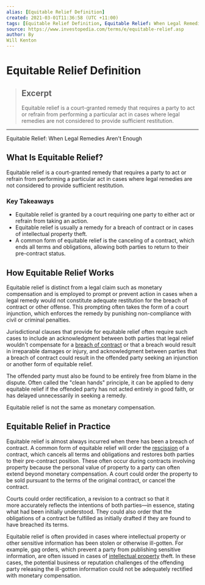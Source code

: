 ```yaml
---
alias: [Equitable Relief Definition]
created: 2021-03-01T11:36:58 (UTC +11:00)
tags: [Equitable Relief Definition, Equitable Relief: When Legal Remedies Aren't Enough]
source: https://www.investopedia.com/terms/e/equitable-relief.asp
author: By
Will Kenton
---
```


# Equitable Relief Definition

> ## Excerpt
> Equitable relief is a court-granted remedy that requires a party to act or refrain from performing a particular act in cases where legal remedies are not considered to provide sufficient restitution.

---

Equitable Relief: When Legal Remedies Aren't Enough
## What Is Equitable Relief?

Equitable relief is a court-granted remedy that requires a party to act or refrain from performing a particular act in cases where legal remedies are not considered to provide sufficient restitution.

### Key Takeaways

-   Equitable relief is granted by a court requiring one party to either act or refrain from taking an action.
-   Equitable relief is usually a remedy for a breach of contract or in cases of intellectual property theft.
-   A common form of equitable relief is the canceling of a contract, which ends all terms and obligations, allowing both parties to return to their pre-contract status.

## How Equitable Relief Works

Equitable relief is distinct from a legal claim such as monetary compensation and is employed to prompt or prevent action in cases when a legal remedy would not constitute adequate restitution for the breach of contract or other offense. This prompting often takes the form of a court injunction, which enforces the remedy by punishing non-compliance with civil or criminal penalties.

Jurisdictional clauses that provide for equitable relief often require such cases to include an acknowledgment between both parties that legal relief wouldn't compensate for a [breach of contract](https://www.investopedia.com/terms/b/breach-of-contract.asp) or that a breach would result in irreparable damages or injury, and acknowledgment between parties that a breach of contract could result in the offended party seeking an injunction or another form of equitable relief.

The offended party must also be found to be entirely free from blame in the dispute. Often called the "clean hands" principle, it can be applied to deny equitable relief if the offended party has not acted entirely in good faith, or has delayed unnecessarily in seeking a remedy.

Equitable relief is not the same as monetary compensation.

## Equitable Relief in Practice

Equitable relief is almost always incurred when there has been a breach of contract. A common form of equitable relief will order the [rescission](https://www.investopedia.com/terms/r/rescission.asp) of a contract, which cancels all terms and obligations and restores both parties to their pre-contract position. These often occur during contracts involving property because the personal value of property to a party can often extend beyond monetary compensation. A court could order the property to be sold pursuant to the terms of the original contract, or cancel the contract.

Courts could order rectification, a revision to a contract so that it more accurately reflects the intentions of both parties—in essence, stating what had been initially understood. They could also order that the obligations of a contract be fulfilled as initially drafted if they are found to have breached its terms.

Equitable relief is often provided in cases where intellectual property or other sensitive information has been stolen or otherwise ill-gotten. For example, gag orders, which prevent a party from publishing sensitive information, are often issued in cases of [intellectual property](https://www.investopedia.com/terms/i/intellectualproperty.asp) theft. In these cases, the potential business or reputation challenges of the offending party releasing the ill-gotten information could not be adequately rectified with monetary compensation.
